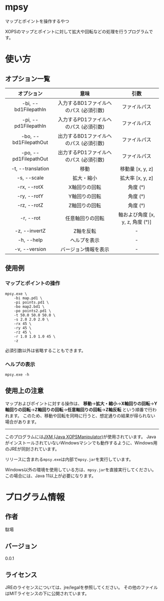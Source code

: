 # mpsy

マップとポイントを操作するやつ

XOPSのマップとポイントに対して拡大や回転などの処理を行うプログラムです。

# 使い方

## オプション一覧

|      オプション       |                  意味                  |               引数               |
| :-------------------: | :------------------------------------: | :------------------------------: |
| -bi, --bd1FilepathIn  | 入力するBD1ファイルへのパス (必須引数) |           ファイルパス           |
| -pi, --pd1FilepathIn  | 入力するPD1ファイルへのパス (必須引数) |           ファイルパス           |
| -bo, --bd1FilepathOut | 出力するBD1ファイルへのパス (必須引数) |           ファイルパス           |
| -po, --pd1FilepathOut | 出力するPD1ファイルへのパス (必須引数) |           ファイルパス           |
|   -t, --translation   |                  移動                  |         移動量 [x, y, z]         |
|      -s, --scale      |               拡大・縮小               |         拡大率 [x, y, z]         |
|      -rx, --rotX      |             X軸回りの回転              |             角度 (°)             |
|      -ry, --rotY      |             Y軸回りの回転              |             角度 (°)             |
|      -rz, --rotZ      |             Z軸回りの回転              |             角度 (°)             |
|       -r, --rot       |            任意軸回りの回転            | 軸および角度 [x, y, z, 角度 (°)] |
|     -z, --invertZ     |               Z軸を反転                |                -                 |
|      -h, --help       |              ヘルプを表示              |                -                 |
|     -v, --version     |          バージョン情報を表示          |                -                 |

## 使用例

### マップとポイントの操作

```
mpsy.exe \
	-bi map.pd1 \
	-pi points.pd1 \
	-bo map2.bd1 \
	-po points2.pd1 \
	-t 50.0 50.0 50.0 \
	-s 2.0 2.0 2.0 \
	-rx 45 \
	-ry 45 \
	-rz 45 \
	-r 1.0 1.0 1.0 45 \
	-z
```

必須引数以外は省略することもできます。

### ヘルプの表示

```
mpsy.exe -h
```

## 使用上の注意

マップおよびポイントに対する操作は、
**移動**→**拡大・縮小**→**X軸回りの回転**→**Y軸回りの回転**→**Z軸回りの回転**→**任意軸回りの回転**→**Z軸反転**
という順番で行われます。
このため、移動や回転を同時に行うと、想定通りの結果が得られない場合があります。

------

このプログラムには[JXM (Java XOPSManipulator)](https://github.com/Dabasan/jxm)が使用されています。
JavaがインストールされていないWindowsマシンでも動作するように、Windows用のJREが同封されています。

リリースに含まれる`mpsy.exe`は内部で`mpsy.jar`を実行しています。

Windows以外の環境を使用している方は、`mpsy.jar`を直接実行してください。
この場合には、Java 11以上が必要になります。

# プログラム情報

## 作者

駄場

## バージョン

0.0.1

## ライセンス

JREのライセンスについては、jre/legalを参照してください。
その他のファイルはMITライセンスの下に公開されています。

